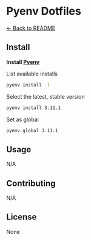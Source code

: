 # Pyenv Dotfiles

[← Back to README](../README.md#usage)

## Install

**Install [Pyenv](https://github.com/pyenv/pyenv)**

List available installs

```bash
pyenv install -l
```

Select the latest, stable version

```bash
pyenv install 3.11.1
```

Set as global

```bash
pyenv global 3.11.1
```

## Usage

N/A

## Contributing

N/A

## License

None
